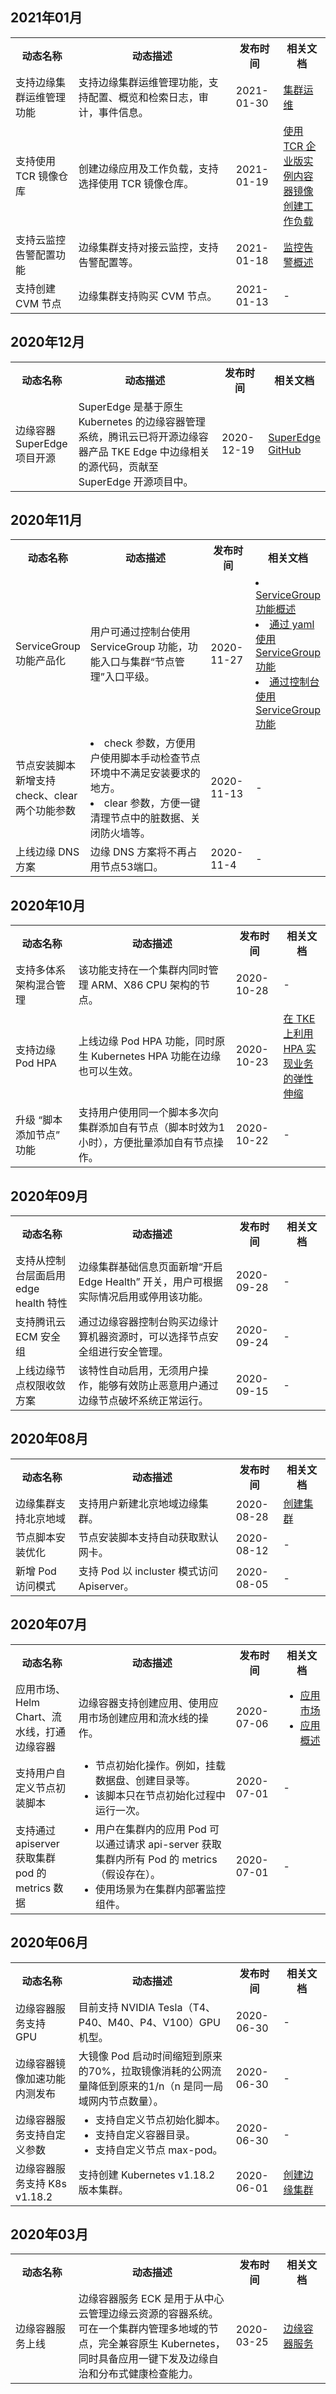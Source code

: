 ## 2021年01月
<table>
<tr><th style="width:20%">动态名称</th>	<th style="width:50%">动态描述</th> 
<th style="width:15%">发布时间</th>	<th style="width:15%">相关文档</th> </tr>
<tr>
    <td>支持边缘集群运维管理功能</td><td>支持边缘集群运维管理功能，支持配置、概览和检索日志，审计，事件信息。</td><td>2021-01-30</td><td><a href="https://cloud.tencent.com/document/product/457/32090">集群运维</a></td>
</tr>
<tr>
    <td>支持使用 TCR 镜像仓库</td><td>创建边缘应用及工作负载，支持选择使用 TCR 镜像仓库。</td><td>2021-01-19</td><td><a href="https://cloud.tencent.com/document/product/457/45624">使用 TCR 企业版实例内容器镜像创建工作负载</a></td>
</tr>
<tr>
    <td>支持云监控告警配置功能</td><td>边缘集群支持对接云监控，支持告警配置等。</td><td>2021-01-18</td><td><a href="https://cloud.tencent.com/document/product/457/34180">监控告警概述</a></td>
</tr>
<tr>
<td>支持创建 CVM 节点</td><td>边缘集群支持购买 CVM 节点。</td><td>2021-01-13</td><td>-</a></td>
</tr>
</table>


## 2020年12月
<table>
<tr><th style="width:20%">动态名称</th>	<th style="width:50%">动态描述</th> 
<th style="width:15%">发布时间</th>	<th style="width:15%">相关文档</th> </tr>
<tr>
  <td>边缘容器 SuperEdge 项目开源</td><td>SuperEdge 是基于原生 Kubernetes 的边缘容器管理系统，腾讯云已将开源边缘容器产品 TKE Edge 中边缘相关的源代码，贡献至 SuperEdge 开源项目中。</td><td>2020-12-19</td><td><a href="https://github.com/superedge/superedge">SuperEdge GitHub </a></td>
</tr>  
</table>


## 2020年11月
<table>
<tr><th style="width:20%">动态名称</th>	<th style="width:50%">动态描述</th> 
<th style="width:15%">发布时间</th>	<th style="width:15%">相关文档</th> </tr>
<tr>
    <td>ServiceGroup 功能产品化</td><td>用户可通过控制台使用 ServiceGroup 功能，功能入口与集群“节点管理”入口平级。</td><td>2020-11-27</td><td><li><a href="https://cloud.tencent.com/document/product/457/46923">ServiceGroup 功能概述</a></li><li><a href="https://cloud.tencent.com/document/product/457/50417">通过 yaml 使用 ServiceGroup 功能</a></li><li><a href="https://cloud.tencent.com/document/product/457/50418">通过控制台使用 ServiceGroup 功能</a></li></td>
</tr>
<tr>
    <td>节点安装脚本新增支持 check、clear 两个功能参数</td><td><li>check 参数，方便用户使用脚本手动检查节点环境中不满足安装要求的地方。</li><li>clear 参数，方便一键清理节点中的脏数据、关闭防火墙等。</li></td><td>2020-11-13</td><td>-</td>
</tr>
<tr>
    <td>上线边缘 DNS 方案</td><td>边缘 DNS 方案将不再占用节点53端口。</td><td>2020-11-4</td><td>-</a></td>
</tr>
</table>

## 2020年10月
<table>
<tr><th style="width:20%">动态名称</th>	<th style="width:50%">动态描述</th> 
<th style="width:15%">发布时间</th>	<th style="width:15%">相关文档</th> </tr>
<tr>
    <td>支持多体系架构混合管理</td><td>该功能支持在一个集群内同时管理 ARM、X86 CPU 架构的节点。</td><td>2020-10-28</td><td>-</td>
</tr>
<tr>
    <td>支持边缘 Pod HPA</td><td>上线边缘 Pod HPA 功能，同时原生 Kubernetes HPA 功能在边缘也可以生效。</td><td>2020-10-23</td><td><a href="https://cloud.tencent.com/document/product/457/50084">在 TKE 上利用 HPA 实现业务的弹性伸缩</a></td>
</tr>
<tr>
    <td>升级 “脚本添加节点” 功能</td><td>支持用户使用同一个脚本多次向集群添加自有节点（脚本时效为1小时），方便批量添加自有节点操作。</td><td>2020-10-22</td><td>-</a></td>
</tr>
</table>


## 2020年09月
<table>
<tr><th style="width:20%">动态名称</th>	<th style="width:50%">动态描述</th> 
<th style="width:15%">发布时间</th>	<th style="width:15%">相关文档</th> </tr>
<tr>
    <td>支持从控制台层面启用 edge health 特性</td><td>边缘集群基础信息页面新增“开启 Edge Health” 开关，用户可根据实际情况启用或停用该功能。</td><td>2020-09-28</td><td>-</a></td>
</tr>
<tr>
    <td>支持腾讯云 ECM 安全组</td><td>通过边缘容器控制台购买边缘计算机器资源时，可以选择节点安全组进行安全管理。</td><td>2020-09-24</td><td>-</td>
</tr>
<tr>
    <td>上线边缘节点权限收敛方案</td><td>该特性自动启用，无须用户操作，能够有效防止恶意用户通过边缘节点破坏系统正常运行。</td><td>2020-09-15</td><td>-</td>
</tr>
</table>

## 2020年08月
<table>
<tr><th style="width:20%">动态名称</th>	<th style="width:50%">动态描述</th> 
<th style="width:15%">发布时间</th>	<th style="width:15%">相关文档</th> </tr>
<tr>
    <td>边缘集群支持北京地域</td><td>支持用户新建北京地域边缘集群。</td><td>2020-08-28</td><td><a href="https://cloud.tencent.com/document/product/457/42889">创建集群</a></td>
</tr><tr>
    <td>节点脚本安装优化</td><td>节点安装脚本支持自动获取默认网卡。</td><td>2020-08-12</td><td>-</td>
</tr>
<tr>
    <td>新增 Pod 访问模式</td><td>支持 Pod 以 incluster 模式访问 Apiserver。</td><td>2020-08-05</td><td>-</td>
</tr>
</table>

## 2020年07月
<table>
<tr><th style="width:20%">动态名称</th>	<th style="width:50%">动态描述</th> 
<th style="width:15%">发布时间</th>	<th style="width:15%">相关文档</th> </tr>
<tr>
    <td>应用市场、Helm Chart、流水线，打通边缘容器</td>	<td>边缘容器支持创建应用、使用应用市场创建应用和流水线的操作。</td><td>2020-07-06</td><td><ul class="params"><li><a href="https://cloud.tencent.com/document/product/457/46432">应用市场</a></li><li><a href="https://cloud.tencent.com/document/product/457/32729">应用概述</a></li></ul></td>
</tr>
<tr>
    <td>支持用户自定义节点初装脚本</td>	<td><ul class="params"><li>节点初始化操作。例如，挂载数据盘、创建目录等。</li><li>该脚本只在节点初始化过程中运行一次。</li></ul></td><td>2020-07-01</td><td>-</td>
</tr>
<tr>
    <td>支持通过 apiserver 获取集群 pod 的 metrics 数据</td>	<td><ul class="params"><li>用户在集群内的应用 Pod 可以通过请求 api-server 获取集群内所有 Pod 的 metrics（假设存在）。</li><li>使用场景为在集群内部署监控组件。</li></ul></td><td>2020-07-01</td><td>-</td>
</tr>
</table>

## 2020年06月
<table>
<tr><th style="width:20%">动态名称</th>	<th style="width:50%">动态描述</th> 
<th style="width:15%">发布时间</th>	<th style="width:15%">相关文档</th> </tr>
<tr>
    <td>边缘容器服务支持 GPU</td><td>目前支持 NVIDIA Tesla（T4、P40、M40、P4、V100）GPU 机型。</td><td>2020-06-30</td><td>-</td>
</tr>
<tr>
    <td>边缘容器镜像加速功能内测发布</td><td>大镜像 Pod 启动时间缩短到原来的70%，拉取镜像消耗的公网流量降低到原来的1/n（n 是同一局域网内节点数量）。</td><td>2020-06-30</td><td>-</td>
</tr>
<tr>
    <td>边缘容器服务支持自定义参数</td><td><ul class="params"><li>支持自定义节点初始化脚本。</li><li>支持自定义容器目录。</li><li>支持自定义节点 max-pod。</li></ul></td><td>2020-06-30</td><td>-</td>
</tr>
<tr>
    <td>边缘容器服务支持 K8s v1.18.2</td>	<td>支持创建 Kubernetes v1.18.2 版本集群。</td><td>2020-06-01</td><td><a href="https://cloud.tencent.com/document/product/457/42889">创建边缘集群</a></td>
</tr>
</table>

## 2020年03月

<table>
<tr><th style="width:20%">动态名称</th>	<th style="width:50%">动态描述</th> 
<th style="width:15%">发布时间</th>	<th style="width:15%">相关文档</th> </tr>
<tr>
    <td>边缘容器服务上线</td><td>边缘容器服务 ECK 是用于从中心云管理边缘云资源的容器系统。可在一个集群内管理多地域的节点，完全兼容原生 Kubernetes，同时具备应用一键下发及边缘自治和分布式健康检查能力。</td><td>2020-03-25</td><td><a href="https://cloud.tencent.com/document/product/457/42876">边缘容器服务</a></td>
</tr>
</table>


<style>
	.params{margin:0px !important}
</style>
